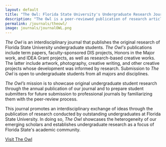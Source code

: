 ```yaml
---
layout: default
title: "The Owl: Florida State University's Undergraduate Research Journal"
description: "The Owl is a peer-reviewed publication of research articles written by Florida State University undergraduates, and is published by student editors in partnership with FSU's Center for Undergraduate Research and Academic Engagement."
permalink: /journals/theowl/
image: journals/journalOWL.png
---
```


*The Owl* is an interdisciplinary journal that publishes the original research of Florida State University undergraduate students. *The Owl's* publications include term papers, faculty-sponsored DIS projects, Honors in the Major work, and IDEA Grant projects, as well as research-based creative works. The latter include artwork, photography, creative writing, and other creative projects whose development was informed by research. Submission to *The Owl* is open to undergraduate students from all majors and disciplines.

*The Owl’s* mission is to showcase original undergraduate student research through the annual publication of our journal and to prepare student submitters for future submission to professional journals by familiarizing them with the peer-review process.

This journal promotes an interdisciplinary exchange of ideas through the publication of research conducted by outstanding undergraduates at Florida State University. In doing so, *The Owl* showcases the heterogeneity of our emerging scholars and establishes undergraduate research as a focus of Florida State's academic community.

[Visit The Owl](https://journals.flvc.org/owl/index "The Owl homepage")
